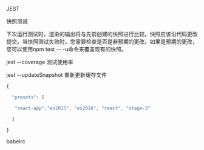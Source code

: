 JEST

快照测试

下次运行测试时，渲染的输出将与先前创建的快照进行比较。快照应该沿代码更改提交。当快照测试失败时，您需要检查是否是非预期的更改。如果是预期的更改，您可以使用npm test -- -u命令来覆盖现有的快照。

jest --coverage  测试使用率

jest --updateSnapshot  重新更新缓存文件

```js
{

  "presets": [

   "react-app","es2015", "es2016", "react", "stage-2"

  ]

}
```

babelrc

